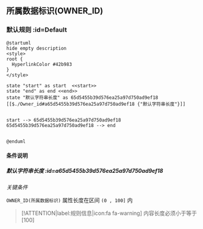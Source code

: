 ## 所属数据标识(OWNER_ID) <!-- {docsify-ignore-all} -->

   

### 默认规则 :id=Default

```plantuml
@startuml
hide empty description
<style>
root {
  HyperlinkColor #42b983
}
</style>

state "start" as start  <<start>>
state "end" as end <<end>>
state "默认字符串长度" as 65d5455b39d576ea25a97d750ad9ef18 [[$./Owner_id#a65d5455b39d576ea25a97d750ad9ef18 {"默认字符串长度"}]]


start --> 65d5455b39d576ea25a97d750ad9ef18 
65d5455b39d576ea25a97d750ad9ef18 --> end 


@enduml
```

#### 条件说明

##### 默认字符串长度 :id=a65d5455b39d576ea25a97d750ad9ef18


*关键条件*


`OWNER_ID(所属数据标识)` 属性长度在区间 `(0 , 100]` 内

> [!ATTENTION|label:规则信息|icon:fa fa-warning]
> 内容长度必须小于等于[100]







